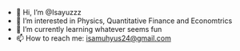 - 👋 Hi, I’m @Isayuzzz
- 👀 I’m interested in Physics, Quantitative Finance and Economtrics
- 🌱 I’m currently learning whatever seems fun
- 📫 How to reach me: isamuhyus24@gmail.com

<!---
Isayuzzz/Isayuzzz is a ✨ special ✨ repository because its `README.md` (this file) appears on your GitHub profile.
You can click the Preview link to take a look at your changes.
--->

